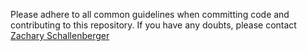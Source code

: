 Please adhere to all common guidelines when committing code and contributing to this repository. If you have any doubts, please contact [Zachary Schallenberger](mailto:zapps98@gmail.com)

